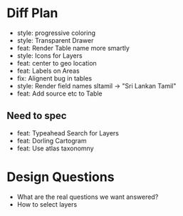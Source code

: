 # Diff Plan

* style: progressive coloring
* style: Transparent Drawer
* feat: Render Table name more smartly
* style: Icons for Layers
* feat: center to geo location
* feat: Labels on Areas
* fix: Alignent bug in tables
* style: Render field names sltamil -> "Sri Lankan Tamil"
* feat: Add source etc to Table

## Need to spec
* feat: Typeahead Search for Layers
* feat: Dorling Cartogram
* feat: Use atlas taxonomny

# Design Questions

* What are the real questions we want answered?
* How to select layers
